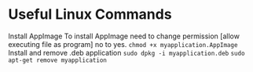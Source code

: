 # Useful Linux Commands
Install AppImage To install AppImage need to change permission [allow executing file as program] no to yes.
``
chmod +x myapplication.AppImage
``
Install and remove .deb application 
``sudo dpkg -i myapplication.deb``
``sudo apt-get remove myapplication``